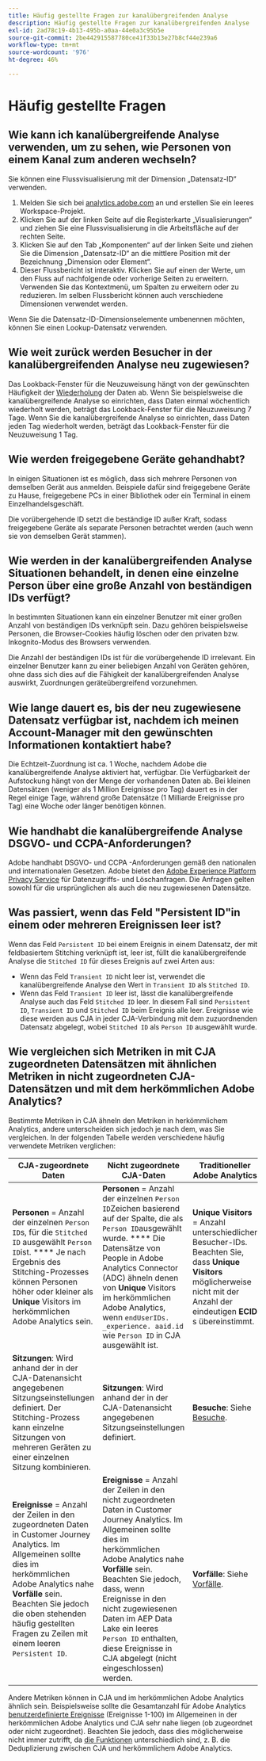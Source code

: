 ```yaml
---
title: Häufig gestellte Fragen zur kanalübergreifenden Analyse
description: Häufig gestellte Fragen zur kanalübergreifenden Analyse
exl-id: 2ad78c19-4b13-495b-a0aa-44e0a3c95b5e
source-git-commit: 2be442915587780ce41f33b13e27b8cf44e239a6
workflow-type: tm+mt
source-wordcount: '976'
ht-degree: 46%

---
```


# Häufig gestellte Fragen

## Wie kann ich kanalübergreifende Analyse verwenden, um zu sehen, wie Personen von einem Kanal zum anderen wechseln?

Sie können eine Flussvisualisierung mit der Dimension „Datensatz-ID“ verwenden.

1. Melden Sie sich bei [analytics.adobe.com](https://analytics.adobe.com) an und erstellen Sie ein leeres Workspace-Projekt.
2. Klicken Sie auf der linken Seite auf die Registerkarte „Visualisierungen“ und ziehen Sie eine Flussvisualisierung in die Arbeitsfläche auf der rechten Seite.
3. Klicken Sie auf den Tab „Komponenten“ auf der linken Seite und ziehen Sie die Dimension „Datensatz-ID“ an die mittlere Position mit der Bezeichnung „Dimension oder Element“.
4. Dieser Flussbericht ist interaktiv. Klicken Sie auf einen der Werte, um den Fluss auf nachfolgende oder vorherige Seiten zu erweitern. Verwenden Sie das Kontextmenü, um Spalten zu erweitern oder zu reduzieren. Im selben Flussbericht können auch verschiedene Dimensionen verwendet werden.

Wenn Sie die Datensatz-ID-Dimensionselemente umbenennen möchten, können Sie einen Lookup-Datensatz verwenden.

## Wie weit zurück werden Besucher in der kanalübergreifenden Analyse neu zugewiesen?

Das Lookback-Fenster für die Neuzuweisung hängt von der gewünschten Häufigkeit der [Wiederholung](replay.md) der Daten ab. Wenn Sie beispielsweise die kanalübergreifende Analyse so einrichten, dass Daten einmal wöchentlich wiederholt werden, beträgt das Lookback-Fenster für die Neuzuweisung 7 Tage. Wenn Sie die kanalübergreifende Analyse so einrichten, dass Daten jeden Tag wiederholt werden, beträgt das Lookback-Fenster für die Neuzuweisung 1 Tag.

## Wie werden freigegebene Geräte gehandhabt?

In einigen Situationen ist es möglich, dass sich mehrere Personen von demselben Gerät aus anmelden. Beispiele dafür sind freigegebene Geräte zu Hause, freigegebene PCs in einer Bibliothek oder ein Terminal in einem Einzelhandelsgeschäft.

Die vorübergehende ID setzt die beständige ID außer Kraft, sodass freigegebene Geräte als separate Personen betrachtet werden (auch wenn sie von demselben Gerät stammen).

## Wie werden in der kanalübergreifenden Analyse Situationen behandelt, in denen eine einzelne Person über eine große Anzahl von beständigen IDs verfügt?

In bestimmten Situationen kann ein einzelner Benutzer mit einer großen Anzahl von beständigen IDs verknüpft sein. Dazu gehören beispielsweise Personen, die Browser-Cookies häufig löschen oder den privaten bzw. Inkognito-Modus des Browsers verwenden.

Die Anzahl der beständigen IDs ist für die vorübergehende ID irrelevant. Ein einzelner Benutzer kann zu einer beliebigen Anzahl von Geräten gehören, ohne dass sich dies auf die Fähigkeit der kanalübergreifenden Analyse auswirkt, Zuordnungen geräteübergreifend vorzunehmen.

## Wie lange dauert es, bis der neu zugewiesene Datensatz verfügbar ist, nachdem ich meinen Account-Manager mit den gewünschten Informationen kontaktiert habe?

Die Echtzeit-Zuordnung ist ca. 1 Woche, nachdem Adobe die kanalübergreifende Analyse aktiviert hat, verfügbar. Die Verfügbarkeit der Aufstockung hängt von der Menge der vorhandenen Daten ab. Bei kleinen Datensätzen (weniger als 1 Million Ereignisse pro Tag) dauert es in der Regel einige Tage, während große Datensätze (1 Milliarde Ereignisse pro Tag) eine Woche oder länger benötigen können.

## Wie handhabt die kanalübergreifende Analyse DSGVO- und CCPA-Anforderungen?

Adobe handhabt DSGVO- und CCPA -Anforderungen gemäß den nationalen und internationalen Gesetzen. Adobe bietet den [Adobe Experience Platform Privacy Service](https://experienceleague.adobe.com/docs/experience-platform/privacy/home.html?lang=de-DE) für Datenzugriffs- und Löschanfragen. Die Anfragen gelten sowohl für die ursprünglichen als auch die neu zugewiesenen Datensätze.

## Was passiert, wenn das Feld &quot;Persistent ID&quot;in einem oder mehreren Ereignissen leer ist?

Wenn das Feld `Persistent ID` bei einem Ereignis in einem Datensatz, der mit feldbasiertem Stitching verknüpft ist, leer ist, füllt die kanalübergreifende Analyse die `Stitched ID` für dieses Ereignis auf zwei Arten aus:
* Wenn das Feld `Transient ID` nicht leer ist, verwendet die kanalübergreifende Analyse den Wert in `Transient ID` als `Stitched ID`.
* Wenn das Feld `Transient ID` leer ist, lässt die kanalübergreifende Analyse auch das Feld `Stitched ID` leer. In diesem Fall sind `Persistent ID`, `Transient ID` und `Stitched ID` beim Ereignis alle leer. Ereignisse wie diese werden aus CJA in jeder CJA-Verbindung mit dem zuzuordnenden Datensatz abgelegt, wobei `Stitched ID` als `Person ID` ausgewählt wurde.

## Wie vergleichen sich Metriken in mit CJA zugeordneten Datensätzen mit ähnlichen Metriken in nicht zugeordneten CJA-Datensätzen und mit dem herkömmlichen Adobe Analytics?

Bestimmte Metriken in CJA ähneln den Metriken in herkömmlichem Analytics, andere unterscheiden sich jedoch je nach dem, was Sie vergleichen. In der folgenden Tabelle werden verschiedene häufig verwendete Metriken verglichen:

| **CJA-zugeordnete Daten** | **Nicht zugeordnete CJA-Daten** | **Traditioneller Adobe Analytics** | **Analytics Ultimate mit CDA** |
| ----- | ----- | ----- | ----- |
| **Personen**  = Anzahl der einzelnen  `Person ID`s, für die  `Stitched ID` ausgewählt  `Person ID`ist. **** Je nach Ergebnis des Stitching-Prozesses können Personen höher oder kleiner als  **Unique** Visitors im herkömmlichen Adobe Analytics sein. | **Personen**  = Anzahl der einzelnen  `Person ID`Zeichen basierend auf der Spalte, die als  `Person ID`ausgewählt wurde. **** Die Datensätze von People in Adobe Analytics Connector (ADC) ähneln denen von  **Unique** Visitors im herkömmlichen Adobe Analytics, wenn  `endUserIDs. _experience. aaid.id` wie  `Person ID` in CJA ausgewählt ist. | **Unique Visitors**  = Anzahl unterschiedlicher Besucher-IDs. Beachten Sie, dass **Unique Visitors** möglicherweise nicht mit der Anzahl der eindeutigen **ECID** s übereinstimmt. | Siehe [Personen](https://experienceleague.adobe.com/docs/analytics/components/metrics/people.html?lang=en). |
| **Sitzungen**: Wird anhand der in der CJA-Datenansicht angegebenen Sitzungseinstellungen definiert. Der Stitching-Prozess kann einzelne Sitzungen von mehreren Geräten zu einer einzelnen Sitzung kombinieren. | **Sitzungen**: Wird anhand der in der CJA-Datenansicht angegebenen Sitzungseinstellungen definiert. | **Besuche**: Siehe  [Besuche](https://experienceleague.adobe.com/docs/analytics/components/metrics/visits.html?lang=en). | **Besuche**: Wird basierend auf den Sitzungseinstellungen definiert, die in der  [Virtual Report Suite](https://experienceleague.adobe.com/docs/analytics/components/cda/setup.html?lang=en) der geräteübergreifenden Analyse angegeben sind. |
| **Ereignisse**  = Anzahl der Zeilen in den zugeordneten Daten in Customer Journey Analytics. Im Allgemeinen sollte dies im herkömmlichen Adobe Analytics nahe **Vorfälle** sein. Beachten Sie jedoch die oben stehenden häufig gestellten Fragen zu Zeilen mit einem leeren `Persistent ID`. | **Ereignisse**  = Anzahl der Zeilen in den nicht zugeordneten Daten in Customer Journey Analytics. Im Allgemeinen sollte dies im herkömmlichen Adobe Analytics nahe **Vorfälle** sein. Beachten Sie jedoch, dass, wenn Ereignisse in den nicht zugewiesenen Daten im AEP Data Lake ein leeres `Person ID` enthalten, diese Ereignisse in CJA abgelegt (nicht eingeschlossen) werden. | **Vorfälle**: Siehe  [Vorfälle](https://experienceleague.adobe.com/docs/analytics/components/metrics/occurrences.html?lang=en). | **Vorfälle**: Siehe  [Vorfälle](https://experienceleague.adobe.com/docs/analytics/components/metrics/occurrences.html?lang=en). |

Andere Metriken können in CJA und im herkömmlichen Adobe Analytics ähnlich sein. Beispielsweise sollte die Gesamtanzahl für Adobe Analytics [benutzerdefinierte Ereignisse](https://experienceleague.adobe.com/docs/analytics/components/metrics/custom-events.html?lang=en) (Ereignisse 1-100) im Allgemeinen in der herkömmlichen Adobe Analytics und CJA sehr nahe liegen (ob zugeordnet oder nicht zugeordnet). Beachten Sie jedoch, dass dies möglicherweise nicht immer zutrifft, da [die Funktionen](https://experienceleague.adobe.com/docs/analytics-platform/using/cja-overview/cja-aa.html?lang=en) unterschiedlich sind, z. B. die Deduplizierung zwischen CJA und herkömmlichem Adobe Analytics.
